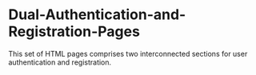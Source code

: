 # Dual-Authentication-and-Registration-Pages
This set of HTML pages comprises two interconnected sections for user authentication and registration.
